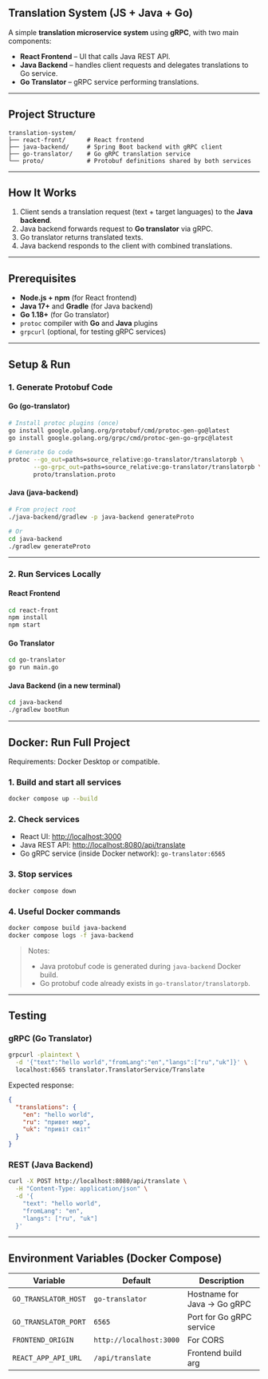 ## Translation System (JS + Java + Go)

A simple **translation microservice system** using **gRPC**, with two main components:

* **React Frontend** – UI that calls Java REST API.
* **Java Backend** – handles client requests and delegates translations to Go service.
* **Go Translator** – gRPC service performing translations.

---

## Project Structure

```
translation-system/
├── react-front/      # React frontend
├── java-backend/     # Spring Boot backend with gRPC client
├── go-translator/    # Go gRPC translation service
└── proto/            # Protobuf definitions shared by both services
```

---

## How It Works

1. Client sends a translation request (text + target languages) to the **Java backend**.
2. Java backend forwards request to **Go translator** via gRPC.
3. Go translator returns translated texts.
4. Java backend responds to the client with combined translations.

---

## Prerequisites

* **Node.js + npm** (for React frontend)
* **Java 17+** and **Gradle** (for Java backend)
* **Go 1.18+** (for Go translator)
* `protoc` compiler with **Go** and **Java** plugins
* `grpcurl` (optional, for testing gRPC services)

---

## Setup & Run

### 1. Generate Protobuf Code

#### Go (go-translator)

```bash
# Install protoc plugins (once)
go install google.golang.org/protobuf/cmd/protoc-gen-go@latest
go install google.golang.org/grpc/cmd/protoc-gen-go-grpc@latest

# Generate Go code
protoc --go_out=paths=source_relative:go-translator/translatorpb \
       --go-grpc_out=paths=source_relative:go-translator/translatorpb \
       proto/translation.proto
```

#### Java (java-backend)

```bash
# From project root
./java-backend/gradlew -p java-backend generateProto

# Or
cd java-backend
./gradlew generateProto
```

---

### 2. Run Services Locally

#### React Frontend

```bash
cd react-front
npm install
npm start
```

#### Go Translator

```bash
cd go-translator
go run main.go
```

#### Java Backend (in a new terminal)

```bash
cd java-backend
./gradlew bootRun
```

---

## Docker: Run Full Project

Requirements: Docker Desktop or compatible.

### 1. Build and start all services

```bash
docker compose up --build
```

### 2. Check services

* React UI: [http://localhost:3000](http://localhost:3000)
* Java REST API: [http://localhost:8080/api/translate](http://localhost:8080/api/translate)
* Go gRPC service (inside Docker network): `go-translator:6565`

### 3. Stop services

```bash
docker compose down
```

### 4. Useful Docker commands

```bash
docker compose build java-backend
docker compose logs -f java-backend
```

> Notes:
>
> * Java protobuf code is generated during `java-backend` Docker build.
> * Go protobuf code already exists in `go-translator/translatorpb`.

---

## Testing

### gRPC (Go Translator)

```bash
grpcurl -plaintext \
  -d '{"text":"hello world","fromLang":"en","langs":["ru","uk"]}' \
  localhost:6565 translator.TranslatorService/Translate
```

Expected response:

```json
{
  "translations": {
    "en": "hello world",
    "ru": "привет мир",
    "uk": "привіт світ"
  }
}
```

### REST (Java Backend)

```bash
curl -X POST http://localhost:8080/api/translate \
  -H "Content-Type: application/json" \
  -d '{
    "text": "hello world",
    "fromLang": "en",
    "langs": ["ru", "uk"]
  }'
```

---

## Environment Variables (Docker Compose)

| Variable             | Default                 | Description                 |
| -------------------- | ----------------------- | --------------------------- |
| `GO_TRANSLATOR_HOST` | `go-translator`         | Hostname for Java → Go gRPC |
| `GO_TRANSLATOR_PORT` | `6565`                  | Port for Go gRPC service    |
| `FRONTEND_ORIGIN`    | `http://localhost:3000` | For CORS                    |
| `REACT_APP_API_URL`  | `/api/translate`        | Frontend build arg          |
